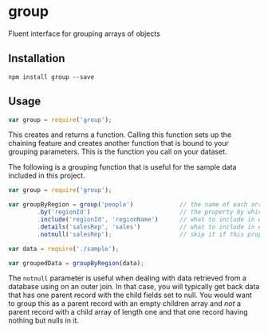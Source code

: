 # group

Fluent interface for grouping arrays of objects

## Installation

    npm install group --save

## Usage

```javascript
var group = require('group');
```

This creates and returns a function. Calling this function sets up the chaining feature and creates another function that is bound to your grouping parameters. This is the function you call on your dataset.

The following is a grouping function that is useful for the sample data included in this project.

```javascript
var group = require('group');

var groupByRegion = group('people')             // the name of each array of grouped objects
        .by('regionId')                         // the property by which to group
        .include('regionId', 'regionName')      // what to include in each group
        .details('salesRep', 'sales')           // what to include in each of the grouped objects
        .notnull('salesRep');                   // skip it if this property is null

var data = require('./sample');

var groupedData = groupByRegion(data);
```

The `notnull` parameter is useful when dealing with data retrieved from a database using on an outer join. In that case, you will typically get back data that has one parent record with the child fields set to null. You would want to group this as a parent record with an empty children array and *not* a parent record with a child array of length one and that one record having nothing but nulls in it.
